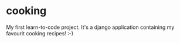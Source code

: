 # cooking

My first learn-to-code project. It's a django application containing my favourit cooking recipes! :-)

